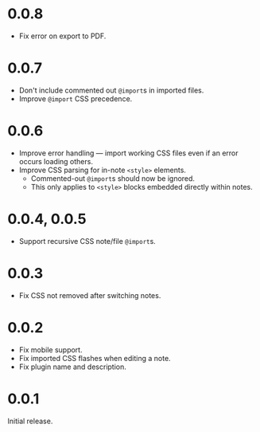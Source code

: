 # 0.0.8

- Fix error on export to PDF.

# 0.0.7

- Don't include commented out `@import`s in imported files.
- Improve `@import` CSS precedence.

# 0.0.6

- Improve error handling &mdash; import working CSS files even if an error occurs loading others.
- Improve CSS parsing for in-note `<style>` elements.
   - Commented-out `@import`s should now be ignored.
   - This only applies to `<style>` blocks embedded directly within notes.

# 0.0.4, 0.0.5

- Support recursive CSS note/file `@import`s.

# 0.0.3

- Fix CSS not removed after switching notes.

# 0.0.2

- Fix mobile support.
- Fix imported CSS flashes when editing a note.
- Fix plugin name and description.

# 0.0.1

Initial release.